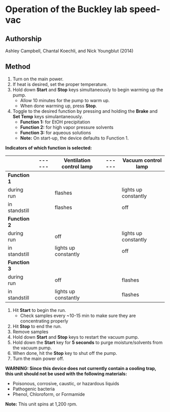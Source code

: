 Operation of the Buckley lab speed-vac
======================================

## Authorship

Ashley Campbell, Chantal Koechli, and Nick Youngblut (2014)

## Method

1. Turn on the main power.
1. If heat is desired, set the proper temperature.
1. Hold down __Start__ and __Stop__ keys simultaneously to begin warming up the pump.
	* Allow 10 minutes for the pump to warm up.
	* When done warming up, press __Stop__.
1. Toggle to the desired function by pressing and holding the __Brake__ and __Set Temp__
keys simulantaneously.
	* __Function 1:__ for EtOH precipitation
	* __Function 2:__ for high vapor pressure solvents
	* __Function 3:__ for aqueous solutions
	* __Note:__ On start-up, the device defaults to Function 1.
		
**Indicators of which function is selected:**

|                | ------ | Ventilation control lamp   | ------ | Vacuum control lamp  |
|----------------|--------|----------------------------|--------|----------------------|
| **Function 1** |        |                            |        |                      |
| during run     |        | flashes                    |        | lights up constantly |
| in standstill  |        | flashes                    |        | off                  |
| **Function 2** |        |                            |        |                      |
| during run     |        | off                        |        | lights up constantly |
| in standstill  |        | lights up constantly       |        | off                  |
| **Function 3** |        |                            |        |                      |
| during run     |        | off                        |        | flashes              |
| in standstill  |        | lights up constantly       |        | flashes              |

1. Hit __Start__ to begin the run.
	* Check samples every ~10-15 min to make sure they are concentrating properly
1. Hit __Stop__ to end the run.
1. Remove samples
1. Hold down __Start__ and __Stop__ keys to restart the vacuum pump.
1. Hold down the __Start__ key for __5 seconds__ to purge moisture/solvents from
the vacuum pump.
1. When done, hit the __Stop__ key to shut off the pump.
1. Turn the main power off.

__WARNING: Since this device does not currently contain a cooling trap, this unit
should not be used with the following materials:__

* Poisonous, corrosive, caustic, or hazardous liquids
* Pathogenic bacteria
* Phenol, Chloroform, or Formamide

__Note:__ This unit spins at 1,200 rpm. 